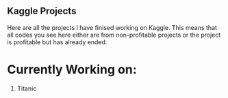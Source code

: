## Kaggle Projects

Here are all the projects I have finised working on Kaggle. This means that all codes you see here either are from non-profitable projects or the project is profitable but has already ended.

# Currently Working on:
1. Titanic
